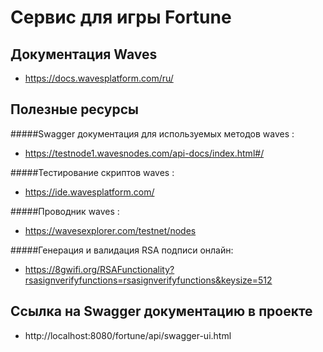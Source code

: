# Сервис для игры Fortune

## Документация Waves

* https://docs.wavesplatform.com/ru/


## Полезные ресурсы

#####Swagger документация для используемых методов waves :
* https://testnode1.wavesnodes.com/api-docs/index.html#/

#####Тестирование скриптов waves :
* https://ide.wavesplatform.com/

#####Проводник waves :
* https://wavesexplorer.com/testnet/nodes

#####Генерация и валидация RSA подписи онлайн:
* https://8gwifi.org/RSAFunctionality?rsasignverifyfunctions=rsasignverifyfunctions&keysize=512

## Ссылка на Swagger документацию в проекте

* http://localhost:8080/fortune/api/swagger-ui.html

